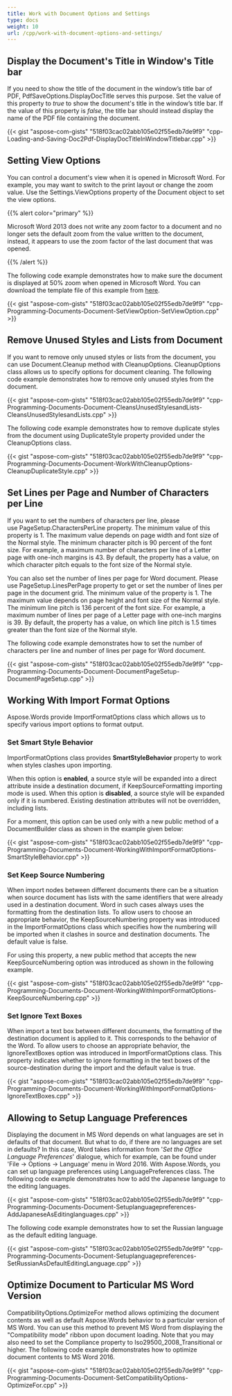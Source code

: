 ```yaml
---
title: Work with Document Options and Settings
type: docs
weight: 10
url: /cpp/work-with-document-options-and-settings/
---
```


## **Display the Document's Title in Window's Title bar**
If you need to show the title of the document in the window’s title bar of PDF, PdfSaveOptions.DisplayDocTitle serves this purpose. Set the value of this property to *true* to show the document's title in the window’s title bar. If the value of this property is *false*, the title bar should instead display the name of the PDF file containing the document.

{{< gist "aspose-com-gists" "518f03cac02abb105e02f55edb7de9f9" "cpp-Loading-and-Saving-Doc2Pdf-DisplayDocTitleInWindowTitlebar.cpp" >}}
## **Setting View Options**
You can control a document's view when it is opened in Microsoft Word. For example, you may want to switch to the print layout or change the zoom value. Use the Settings.ViewOptions property of the Document object to set the view options.

{{% alert color="primary" %}} 

Microsoft Word 2013 does not write any zoom factor to a document and no longer sets the default zoom from the value written to the document, instead, it appears to use the zoom factor of the last document that was opened.

{{% /alert %}} 

The following code example demonstrates how to make sure the document is displayed at 50% zoom when opened in Microsoft Word. You can download the template file of this example from [here](https://github.com/aspose-words/Aspose.Words-for-.NET/blob/master/Examples/Data/Programming-Documents/Document/TestFile.doc).

{{< gist "aspose-com-gists" "518f03cac02abb105e02f55edb7de9f9" "cpp-Programming-Documents-Document-SetViewOption-SetViewOption.cpp" >}}
## **Remove Unused Styles and Lists from Document**
If you want to remove only unused styles or lists from the document, you can use Document.Cleanup method with CleanupOptions. CleanupOptions class allows us to specify options for document cleaning. The following code example demonstrates how to remove only unused styles from the document. 

{{< gist "aspose-com-gists" "518f03cac02abb105e02f55edb7de9f9" "cpp-Programming-Documents-Document-CleansUnusedStylesandLists-CleansUnusedStylesandLists.cpp" >}}

The following code example demonstrates how to remove duplicate styles from the document using DuplicateStyle property provided under the CleanupOptions class.

{{< gist "aspose-com-gists" "518f03cac02abb105e02f55edb7de9f9" "cpp-Programming-Documents-Document-WorkWithCleanupOptions-CleanupDuplicateStyle.cpp" >}}
## **Set Lines per Page and Number of Characters per Line**
If you want to set the numbers of characters per line, please use PageSetup.CharactersPerLine property. The minimum value of this property is 1. The maximum value depends on page width and font size of the Normal style. The minimum character pitch is 90 percent of the font size. For example, a maximum number of characters per line of a Letter page with one-inch margins is 43. By default, the property has a value, on which character pitch equals to the font size of the Normal style.

You can also set the number of lines per page for Word document. Please use PageSetup.LinesPerPage property to get or set the number of lines per page in the document grid. The minimum value of the property is 1. The maximum value depends on page height and font size of the Normal style. The minimum line pitch is 136 percent of the font size. For example, a maximum number of lines per page of a Letter page with one-inch margins is 39. By default, the property has a value, on which line pitch is 1.5 times greater than the font size of the Normal style.

The following code example demonstrates how to set the number of characters per line and number of lines per page for Word document. 

{{< gist "aspose-com-gists" "518f03cac02abb105e02f55edb7de9f9" "cpp-Programming-Documents-Document-DocumentPageSetup-DocumentPageSetup.cpp" >}}
## **Working With Import Format Options**
Aspose.Words provide ImportFormatOptions class which allows us to specify various import options to format output.
### **Set Smart Style Behavior**
ImportFormatOptions class provides **SmartStyleBehavior** property to work when styles clashes upon importing.

When this option is **enabled**, a source style will be expanded into a direct attribute inside a destination document, if KeepSourceFormatting importing mode is used.
When this option is **disabled**, a source style will be expanded only if it is numbered. Existing destination attributes will not be overridden, including lists.

For a moment, this option can be used only with a new public method of a DocumentBuilder class as shown in the example given below:

{{< gist "aspose-com-gists" "518f03cac02abb105e02f55edb7de9f9" "cpp-Programming-Documents-Document-WorkingWithImportFormatOptions-SmartStyleBehavior.cpp" >}}
### **Set Keep Source Numbering**
When import nodes between different documents there can be a situation when source document has lists with the same identifiers that were already used in a destination document. Word in such cases always uses the formatting from the destination lists. To allow users to choose an appropriate behavior, the KeepSourceNumbering property was introduced in the ImportFormatOptions class which specifies how the numbering will be imported when it clashes in source and destination documents. The default value is false.

For using this property, a new public method that accepts the new KeepSourceNumbering option was introduced as shown in the following example. 

{{< gist "aspose-com-gists" "518f03cac02abb105e02f55edb7de9f9" "cpp-Programming-Documents-Document-WorkingWithImportFormatOptions-KeepSourceNumbering.cpp" >}}
### **Set Ignore Text Boxes**
When import a text box between different documents, the formatting of the destination document is applied to it. This corresponds to the behavior of the Word. To allow users to choose an appropriate behavior, the IgnoreTextBoxes option was introduced in ImportFormatOptions class. This property indicates whether to ignore formatting in the text boxes of the source-destination during the import and the default value is true.

{{< gist "aspose-com-gists" "518f03cac02abb105e02f55edb7de9f9" "cpp-Programming-Documents-Document-WorkingWithImportFormatOptions-IgnoreTextBoxes.cpp" >}}


## **Allowing to Setup Language Preferences**
Displaying the document in MS Word depends on what languages are set in defaults of that document. But what to do, if there are no languages are set in defaults? In this case, Word takes information from '*Set the Office Language Preferences*' dialogue, which for example, can be found under 'File -> Options -> Language' menu in Word 2016. With Aspose.Words, you can set up language preferences using LanguagePreferences class. The following code example demonstrates how to add the Japanese language to the editing languages. 

{{< gist "aspose-com-gists" "518f03cac02abb105e02f55edb7de9f9" "cpp-Programming-Documents-Document-Setuplanguagepreferences-AddJapaneseAsEditinglanguages.cpp" >}}

The following code example demonstrates how to set the Russian language as the default editing language.

{{< gist "aspose-com-gists" "518f03cac02abb105e02f55edb7de9f9" "cpp-Programming-Documents-Document-Setuplanguagepreferences-SetRussianAsDefaultEditingLanguage.cpp" >}}
## **Optimize Document to Particular MS Word Version**
CompatibilityOptions.OptimizeFor method allows optimizing the document contents as well as default Aspose.Words behavior to a particular version of MS Word. You can use this method to prevent MS Word from displaying the "Compatibility mode" ribbon upon document loading. Note that you may also need to set the Compliance property to Iso29500_2008_Transitional or higher. The following code example demonstrates how to optimize document contents to MS Word 2016.

{{< gist "aspose-com-gists" "518f03cac02abb105e02f55edb7de9f9" "cpp-Programming-Documents-Document-SetCompatibilityOptions-OptimizeFor.cpp" >}}
